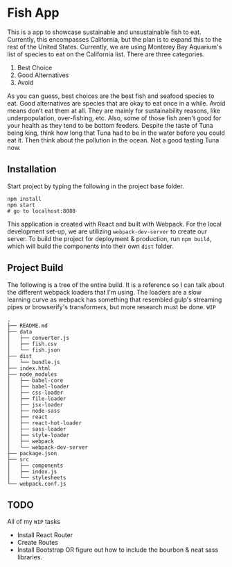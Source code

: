 Fish App
========

This is a app to showcase sustainable and unsustainable fish to eat. Currently, this encompasses California, but the plan is to expand this to the rest of the United States. Currently, we are using Monterey Bay Aquarium's list of species to eat on the California list. There are three categories.

1. Best Choice
1. Good Alternatives
1. Avoid

As you can guess, best choices are the best fish and seafood species to eat. Good alternatives are species that are okay to eat once in a while. Avoid means don't eat them at all. They are mainly for sustainability reasons, like underpopulation, over-fishing, etc. Also, some of those fish aren't good for your health as they tend to be bottom feeders. Despite the taste of Tuna being king, think how long that Tuna had to be in the water before you could eat it. Then think about the pollution in the ocean. Not a good tasting Tuna now.

## Installation

Start project by typing the following in the project base folder.

```
npm install
npm start
# go to localhost:8080
```

This application is created with React and built with Webpack. For the local development set-up, we are utilizing `webpack-dev-server` to create our server. To build the project for deployment & production, run `npm build`, which will build the components into their own `dist` folder.

## Project Build

The following is a tree of the entire build. It is a reference so I can talk about the different webpack loaders that I'm using. The loaders are a slow learning curve as webpack has something that resembled gulp's streaming pipes or browserify's transformers, but more research must be done. `WIP`

```
.
├── README.md
├── data
│   ├── converter.js
│   ├── fish.csv
│   └── fish.json
├── dist
│   └── bundle.js
├── index.html
├── node_modules
│   ├── babel-core
│   ├── babel-loader
│   ├── css-loader
│   ├── file-loader
│   ├── jsx-loader
│   ├── node-sass
│   ├── react
│   ├── react-hot-loader
│   ├── sass-loader
│   ├── style-loader
│   ├── webpack
│   └── webpack-dev-server
├── package.json
├── src
│   ├── components
│   ├── index.js
│   └── stylesheets
└── webpack.conf.js
```

## TODO

All of my `WIP` tasks

* Install React Router
* Create Routes
* Install Bootstrap OR figure out how to include the bourbon & neat sass libraries.
